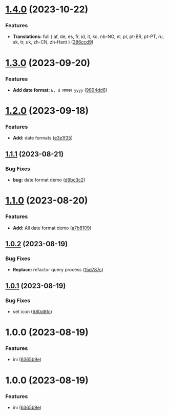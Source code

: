 # [1.4.0](https://github.com/YU000jp/logseq-plugin-legacy-date-format/compare/v1.3.0...v1.4.0) (2023-10-22)


### Features

* **Translations:** full ( af, de, es, fr, id, it, ko, nb-NO, nl, pl, pt-BR, pt-PT, ru, sk, tr, uk, zh-CN, zh-Hant ) ([386ccd9](https://github.com/YU000jp/logseq-plugin-legacy-date-format/commit/386ccd9ea851e628dae4b6a7436c5bfe89e085d2))

# [1.3.0](https://github.com/YU000jp/logseq-plugin-legacy-date-format/compare/v1.2.0...v1.3.0) (2023-09-20)


### Features

* **Add date format:** `E, d MMMM yyyy` ([9894dd6](https://github.com/YU000jp/logseq-plugin-legacy-date-format/commit/9894dd628433ec4b2199bc3c6eca93e2029d62a3))

# [1.2.0](https://github.com/YU000jp/logseq-plugin-legacy-date-format/compare/v1.1.1...v1.2.0) (2023-09-18)


### Features

* **Add:** date formats ([e3e1f35](https://github.com/YU000jp/logseq-plugin-legacy-date-format/commit/e3e1f35e544e8848a2e8d0525e170eea813294c9))

## [1.1.1](https://github.com/YU000jp/logseq-plugin-legacy-date-format/compare/v1.1.0...v1.1.1) (2023-08-21)


### Bug Fixes

* **bug:** date format demo ([d9bc3c2](https://github.com/YU000jp/logseq-plugin-legacy-date-format/commit/d9bc3c2465b5cbfe6dc7ac90fc3149462e15f24c))

# [1.1.0](https://github.com/YU000jp/logseq-plugin-legacy-date-format/compare/v1.0.2...v1.1.0) (2023-08-20)


### Features

* **Add:** All date format demo ([a7b8109](https://github.com/YU000jp/logseq-plugin-legacy-date-format/commit/a7b8109dfe03d5acbde10a4c2da9688b1f5d68c7))

## [1.0.2](https://github.com/YU000jp/logseq-plugin-legacy-date-format/compare/v1.0.1...v1.0.2) (2023-08-19)


### Bug Fixes

* **Replace:** refactor query process ([f5d787c](https://github.com/YU000jp/logseq-plugin-legacy-date-format/commit/f5d787c5e7b4b67200107ff10dd87beaf5499155))

## [1.0.1](https://github.com/YU000jp/logseq-plugin-legacy-date-format/compare/v1.0.0...v1.0.1) (2023-08-19)


### Bug Fixes

* set icon ([680d8fc](https://github.com/YU000jp/logseq-plugin-legacy-date-format/commit/680d8fc0622134e43c988cb0ab3fabd61e2f421e))

# 1.0.0 (2023-08-19)


### Features

* ini ([6365b9e](https://github.com/YU000jp/logseq-plugin-legacy-date-format/commit/6365b9e8ba01e90749f99ae092da3f98cdb079dc))

# 1.0.0 (2023-08-19)


### Features

* ini ([6365b9e](https://github.com/YU000jp/logseq-plugin-legacy-date-format/commit/6365b9e8ba01e90749f99ae092da3f98cdb079dc))
